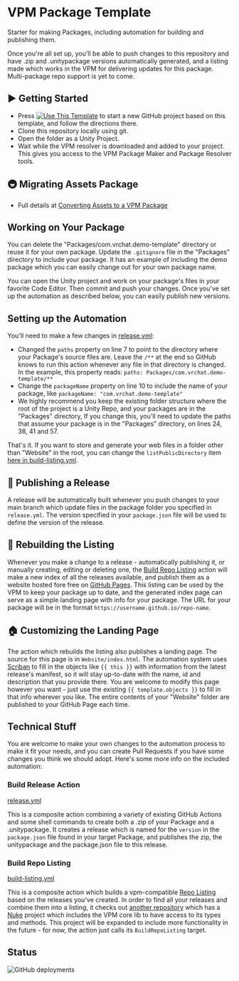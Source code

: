 # VPM Package Template

Starter for making Packages, including automation for building and publishing them.

Once you're all set up, you'll be able to push changes to this repository and have .zip and .unitypackage versions automatically generated, and a listing made which works in the VPM for delivering updates for this package. 
Multi-package repo support is yet to come.

## ▶ Getting Started

* Press [![Use This Template](https://user-images.githubusercontent.com/737888/185467681-e5fdb099-d99f-454b-8d9e-0760e5a6e588.png)](https://github.com/vrchat-community/template-package/generate)
to start a new GitHub project based on this template, and follow the directions there. 
* Clone this repository locally using git.
* Open the folder as a Unity Project.
* Wait while the VPM resolver is downloaded and added to your project. This gives you access to the VPM Package Maker and Package Resolver tools.

## 🚇 Migrating Assets Package
* Full details at [Converting Assets to a VPM Package](https://vcc.docs.vrchat.com/guides/convert-unitypackage)

## Working on Your Package

You can delete the "Packages/com.vrchat.demo-template" directory or reuse it for your own package.
Update the `.gitignore` file in the "Packages" directory to include your package. It has an example of including the demo package which you can easily change out for your own package name.

You can open the Unity project and work on your package's files in your favorite Code Editor. Then commit and push your changes. Once you've set up the automation as described below, you can easily publish new versions.

## Setting up the Automation

You'll need to make a few changes in [release.yml](.github/workflows/release.yml):
* Changed the `paths` property on line 7 to point to the directory where your Package's source files are. Leave the `/**` at the end so GitHub knows to run this action whenever any file in that directory is changed. In the example, this property reads: `paths: Packages/com.vrchat.demo-template/**`
* Change the `packageName` property on line 10 to include the name of your package, like `packageName: "com.vrchat.demo-template"`
* We highly recommend you keep the existing folder structure where the root of the project is a Unity Repo, and your packages are in the "Packages" directory, If you change this, you'll need to update the paths that assume your package is in the "Packages" directory, on lines 24, 38, 41 and 57.

That's it. If you want to store and generate your web files in a folder other than "Website" in the root, you can change the `listPublicDirectory` item [here in build-listing.yml](.github/workflows/build-listing.yml#L17).

## 🎉 Publishing a Release

A release will be automatically built whenever you push changes to your main branch which update files in the package folder you specified in `release.yml`. The version specified in your `package.json` file will be used to define the version of the release.

## 📃 Rebuilding the Listing

Whenever you make a change to a release - automatically publishing it, or manually creating, editing or deleting one, the [Build Repo Listing](.github/workflows/build-listing.yml) action will make a new index of all the releases available, and publish them as a website hosted fore free on [GitHub Pages](https://pages.github.com/). This listing can be used by the VPM to keep your package up to date, and the generated index page can serve as a simple landing page with info for your package. The URL for your package will be in the format `https://username.github.io/repo-name`.

## 🏠 Customizing the Landing Page

The action which rebuilds the listing also publishes a landing page. The source for this page is in `Website/index.html`. The automation system uses [Scriban](https://github.com/scriban/scriban) to fill in the objects like `{{ this }}` with information from the latest release's manifest, so it will stay up-to-date with the name, id and description that you provide there. You are welcome to modify this page however you want - just use the existing `{{ template.objects }}` to fill in that info wherever you like. The entire contents of your "Website" folder are published to your GitHub Page each time.

## Technical Stuff

You are welcome to make your own changes to the automation process to make it fit your needs, and you can create Pull Requests if you have some changes you think we should adopt. Here's some more info on the included automation:

### Build Release Action
[release.yml](/.github/workflows/release.yml)

This is a composite action combining a variety of existing GitHub Actions and some shell commands to create both a .zip of your Package and a .unitypackage. It creates a release which is named for the `version` in the `package.json` file found in your target Package, and publishes the zip, the unitypackage and the package.json file to this release.

### Build Repo Listing
[build-listing.yml](.github/workflows/build-listing.yml)

This is a composite action which builds a vpm-compatible [Repo Listing](https://vcc.docs.vrchat.com/vpm/repos) based on the releases you've created. In order to find all your releases and combine them into a listing, it checks out [another repository](https://github.com/vrchat-community/package-list-action) which has a [Nuke](https://nuke.build/) project which includes the VPM core lib to have access to its types and methods. This project will be expanded to include more functionality in the future - for now, the action just calls its `BuildRepoListing` target.

## Status
![GitHub deployments](https://img.shields.io/github/deployments/momo-the-monster/template-package/github-pages?label=Generate%20Listing)
